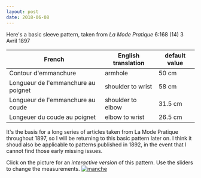 ```yaml
---
layout: post
date: 2018-06-08
---
```


Here's a basic sleeve pattern, taken from _La Mode Pratique_ 6:168 (14) 3 Avril 1897

| French | English translation | default value |
| ------ | ------------------- | ------------- |
| Contour d'emmanchure | armhole | 50 cm |
| Longueur de l'emmanchure au poignet| shoulder to wrist | 58 cm |
| Longueur de l'emmanchure au coude | shoulder to elbow | 31.5 cm |
| Longeuer du coude au poignet | elbow to wrist | 26.5 cm |

It's the basis for a long series of articles taken from La Mode Pratique throughout 1897, so I will be returning to this basic 
pattern later on. I think it shoud also be applicable to patterns published in 1892, in the event that I cannot find those early missing issues.


Click on the picture for an _interactive version_ of this pattern. Use the sliders to change the measurements.
[![manche](/images/lmp_manche.png)](https://jeremyerwin.github.io/patterns/lmp/sleeve168.html)

